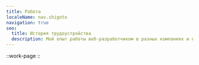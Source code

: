 ```yaml
---
title: Работа
localeName: nav.shigoto
navigation: true
seo:
  title: История трудоустройства
  description: Мой опыт работы веб-разработчиком в разных компаниях и проектах
---
```


::work-page
::
